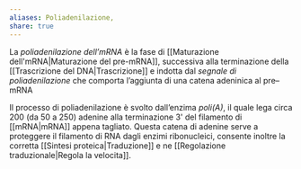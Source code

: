 ```yaml
---
aliases: Poliadenilazione,
share: true
---
```

La *poliadenilazione dell’mRNA* è la fase di [[Maturazione dell'mRNA|Maturazione del pre-mRNA]], successiva alla terminazione della [[Trascrizione del DNA|Trascrizione]] e indotta dal *segnale di poliadenilazione* che comporta l’aggiunta di una catena adeninica al pre–mRNA

Il processo di poliadenilazione è svolto dall’enzima *poli(A)*, il quale lega circa 200 (da 50 a 250) adenine alla terminazione 3' del filamento di [[mRNA|mRNA]] appena tagliato.
Questa catena di adenine serve a proteggere il filamento di RNA dagli enzimi ribonucleici, consente inoltre la corretta [[Sintesi proteica|Traduzione]] e ne [[Regolazione traduzionale|Regola la velocita]].